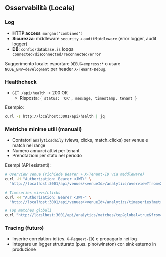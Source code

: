 ## Osservabilità (Locale)

### Log
- **HTTP access**: `morgan('combined')`
- **Sicurezza**: middleware `security` + `auditMiddleware` (error logger, audit logger)
- **DB**: `config/database.js` logga `connected/disconnected/reconnected/error`

Suggerimento locale: esportare `DEBUG=express:*` o usare `NODE_ENV=development` per header `X-Tenant-Debug`.

### Healthcheck
- `GET /api/health` → 200 OK
  - Risposta: `{ status: 'OK', message, timestamp, tenant }`

Esempio:
```bash
curl -s http://localhost:3001/api/health | jq
```

### Metriche minime utili (manuali)
- Contatori `analyticsdaily` (views, clicks, match_clicks) per venue e match nel range
- Numero annunci attivi per tenant
- Prenotazioni per stato nel periodo

Esempi (API esistenti):
```bash
# Overview venue (richiede Bearer + X-Tenant-ID via middleware)
curl -H "Authorization: Bearer <JWT>" \
  "http://localhost:3001/api/venues/<venueId>/analytics/overview?from=2025-08-01&to=2025-08-31"

# Timeseries views/clicks
curl -H "Authorization: Bearer <JWT>" \
  "http://localhost:3001/api/venues/<venueId>/analytics/timeseries?metric=views&from=2025-08-01&to=2025-08-31"

# Top matches globali
curl "http://localhost:3001/api/analytics/matches/top?global=true&from=2025-08-01&to=2025-08-31"
```

### Tracing (futuro)
- Inserire correlation-id (es. `X-Request-ID`) e propagarlo nei log
- Integrare un logger strutturato (p.es. pino/winston) con sink esterno in produzione


